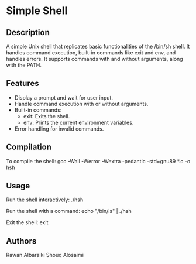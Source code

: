# Simple Shell

## Description

A simple Unix shell that replicates basic functionalities of the /bin/sh shell. It handles command execution, built-in commands like exit and env, and handles errors. It supports commands with and without arguments, along with the PATH.

## Features

- Display a prompt and wait for user input.
- Handle command execution with or without arguments.
- Built-in commands:
  - exit: Exits the shell.
  - env: Prints the current environment variables.
- Error handling for invalid commands.

## Compilation

To compile the shell:
gcc -Wall -Werror -Wextra -pedantic -std=gnu89 *.c -o hsh

## Usage

Run the shell interactively:
./hsh

Run the shell with a command:
echo "/bin/ls" | ./hsh

Exit the shell:
exit

## Authors
Rawan Albaraiki
Shouq Alosaimi
